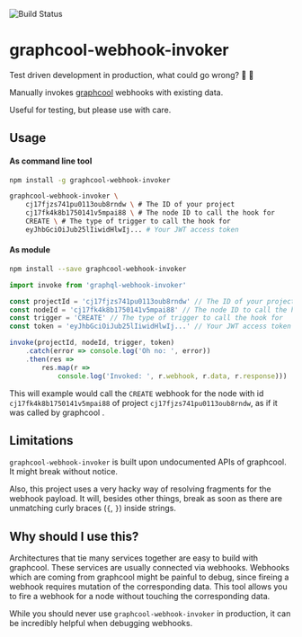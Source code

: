 ![Build Status](https://travis-ci.org/ejoebstl/graphcool-webhook-invoker.svg?branch=master)

# graphcool-webhook-invoker

Test driven development in production, what could go wrong? :rocket: :see_no_evil:

Manually invokes [graphcool](http://graph.cool) webhooks with existing data.

Useful for testing, but please use with care.  

## Usage

#### As command line tool

```sh
npm install -g graphcool-webhook-invoker
```

```sh
graphcool-webhook-invoker \
    cj17fjzs741pu0113oub8rndw \ # The ID of your project 
    cj17fk4k8b1750141v5mpai88 \ # The node ID to call the hook for
    CREATE \ # The type of trigger to call the hook for
    eyJhbGciOiJub25lIiwidHlwIj... # Your JWT access token
```


#### As module

```sh
npm install --save graphcool-webhook-invoker
```

```javascript
import invoke from 'graphql-webhook-invoker'

const projectId = 'cj17fjzs741pu0113oub8rndw' // The ID of your project
const nodeId = 'cj17fk4k8b1750141v5mpai88' // The node ID to call the hook for
const trigger = 'CREATE' // The type of trigger to call the hook for
const token = 'eyJhbGciOiJub25lIiwidHlwIj...' // Your JWT access token

invoke(projectId, nodeId, trigger, token)
    .catch(error => console.log('Oh no: ', error)) 
    .then(res => 
        res.map(r => 
            console.log('Invoked: ', r.webhook, r.data, r.response)))

```

This will example would call the `CREATE` webhook for the node with id `cj17fk4k8b1750141v5mpai88` of project `cj17fjzs741pu0113oub8rndw`, as if it was called by graphcool .

## Limitations

`graphcool-webhook-invoker` is built upon undocumented APIs of graphcool. It might break without notice. 

Also, this project uses a very hacky way of resolving fragments for the webhook payload. It will, besides other things, break as soon as there are unmatching curly braces (`{`, `}`) inside strings.

## Why should I use this? 

Architectures that tie many services together are easy to build with graphcool. These services are usually connected via webhooks. Webhooks which are coming from graphcool might be painful to debug, since fireing a webhook requires mutation of the corresponding data. This tool allows you to fire a webhook for a node without touching the corresponding data. 

While you should never use `graphcool-webhook-invoker` in production, it can be incredibly helpful when debugging webhooks. 


